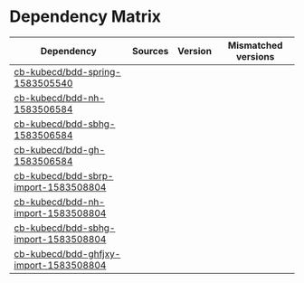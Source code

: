 # Dependency Matrix

Dependency | Sources | Version | Mismatched versions
---------- | ------- | ------- | -------------------
[cb-kubecd/bdd-spring-1583505540](https://github.com/cb-kubecd/bdd-spring-1583505540.git) |  | []() | 
[cb-kubecd/bdd-nh-1583506584](https://github.com/cb-kubecd/bdd-nh-1583506584.git) |  | []() | 
[cb-kubecd/bdd-sbhg-1583506584](https://github.com/cb-kubecd/bdd-sbhg-1583506584.git) |  | []() | 
[cb-kubecd/bdd-gh-1583506584](https://github.com/cb-kubecd/bdd-gh-1583506584.git) |  | []() | 
[cb-kubecd/bdd-sbrp-import-1583508804](https://github.com/cb-kubecd/bdd-sbrp-import-1583508804.git) |  | []() | 
[cb-kubecd/bdd-nh-import-1583508804](https://github.com/cb-kubecd/bdd-nh-import-1583508804.git) |  | []() | 
[cb-kubecd/bdd-sbhg-import-1583508804](https://github.com/cb-kubecd/bdd-sbhg-import-1583508804.git) |  | []() | 
[cb-kubecd/bdd-ghfjxy-import-1583508804](https://github.com/cb-kubecd/bdd-ghfjxy-import-1583508804.git) |  | []() | 
